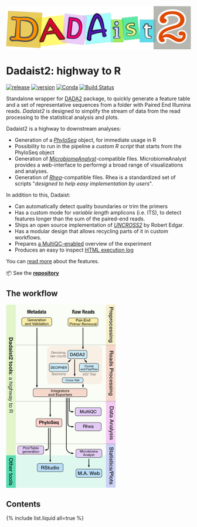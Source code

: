 <a href="https://quadram-institute-bioscience.github.io/dadaist2" description="Dadaist documentation">
<img src="dadaist.png">
</a>
<br/>

# Dadaist2: highway to R

[![release](https://img.shields.io/github/v/release/quadram-institute-bioscience/dadaist2?label=github%20release)](https://github.com/quadram-institute-bioscience/dadaist2/releases)
[![version](https://img.shields.io/conda/v/bioconda/dadaist2?label=bioconda)](https://bioconda.github.io/recipes/dadaist2/README.html)
[![Conda](https://img.shields.io/conda/dn/bioconda/dadaist2)](https://bioconda.github.io/recipes/dadaist2/README.html)
[![Build Status](https://www.travis-ci.com/quadram-institute-bioscience/dadaist2.svg?branch=master)](https://www.travis-ci.com/quadram-institute-bioscience/dadaist2)


Standalone wrapper for [DADA2](https://benjjneb.github.io/dada2/index.html) package, to quickly generate a feature table and a
set of representative sequences from a folder with Paired End Illumina reads.
*Dadaist2* is designed to simplify the stream of data from the read processing to the statistical analysis and plots.

Dadaist2 is a highway to downstream analyses:
* Generation of a [*PhyloSeq*](https://joey711.github.io/phyloseq/) object, for immediate usage in R
* Possibility to run in the pipeline a _custom R script_ that starts from the PhyloSeq object
* Generation of [*MicrobiomeAnalyst*](https://www.microbiomeanalyst.ca)-compatible files. MicrobiomeAnalyst provides a web-interface to performgi a broad range of visualizations and analyses.
* Generation of [*Rhea*](https://lagkouvardos.github.io/Rhea/)-compatible files. Rhea is a standardized set of scripts "_designed to help easy implementation by users_".

In addition to this, Dadaist:
* Can automatically detect quality boundaries or trim the primers
* Has a custom mode for _variable length_ amplicons (i.e. ITS), to detect features longer than the sum of the paired-end reads.
* Ships an open source implementation of *[UNCROSS2](https://www.biorxiv.org/content/10.1101/400762v1.full)* by Robert Edgar.
* Has a modular design that allows recycling parts of it in custom workflows.
* Prepares [a MultiQC-enabled](https://quadram-institute-bioscience.github.io/dadaist2/mqc/) overview of the experiment
* Produces an easy to inspect [HTML execution log](https://quadram-institute-bioscience.github.io/dadaist2/mqc/log.html)

You can [read more](introduction) about the features.

:package: See the **[repository](https://github.com/quadram-institute-bioscience/dadaist2)**


## The workflow

<img src="img/scheme_small.png">

## Contents

{% include list.liquid all=true %}
